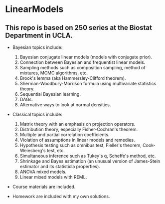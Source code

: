# LinearModels

## This repo is based on 250 series at the Biostat Department in UCLA.

- Bayesian topics include:
  1. Bayesian conjugate linear models (models with conjugate prior).
  2. Connection between Bayesian and frequentist linear models.
  3. Sampling methods such as composition sampling, method of mixtures, MCMC algorithms, etc.
  4. Brook's lemma (aka Hammersley-Clifford theorem).
  5. Sherman-Woodbury-Morrison formula using multivariate statistics theory.
  6. Sequential Bayesian learning.
  7. DAGs.
  8. Alternative ways to look at normal densities.

- Classical topics include: 
  1. Matrix theory with an emphasis on projection operators.
  2. Distribution theory, especially Fisher-Cochran's theorem.
  3. Multiple and partial correlation coefficients.
  4. Violation of assumptions in linear models and remedies.
  5. Hypothesis testing such as omnibus test, Fieller's theorem, Cook-Weiesberg's test, etc.
  6. Simultaneous inference such as Tukey's q, Scheffe's method, etc.
  7. Shrinkage and Bayes estimation (an unusual version of James-Stein estimator and its statisticla properties).
  8. ANOVA mixed models.
  9. Linear mixed models with REML.
  
- Course materials are included.

- Homework are included with my own solutions.
